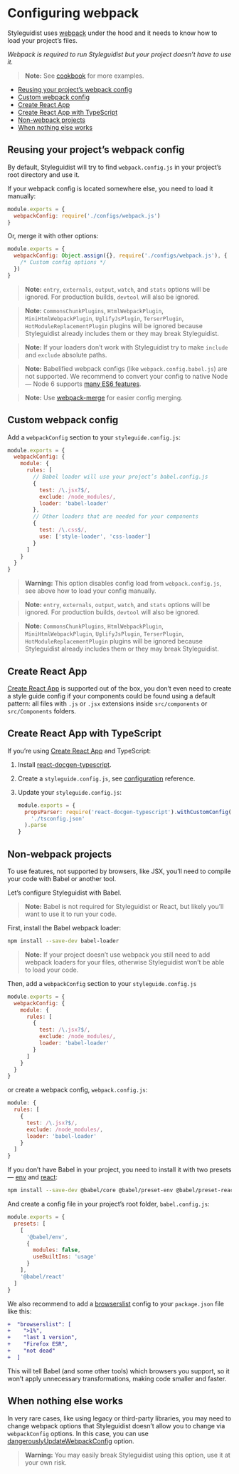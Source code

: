 # Configuring webpack

Styleguidist uses [webpack](https://webpack.js.org/) under the hood and it needs to know how to load your project’s files.

_Webpack is required to run Styleguidist but your project doesn’t have to use it._

> **Note:** See [cookbook](Cookbook.md) for more examples.

<!-- To update run: npx markdown-toc --maxdepth 2 -i docs/Webpack.md -->

<!-- toc -->

- [Reusing your project’s webpack config](#reusing-your-projects-webpack-config)
- [Custom webpack config](#custom-webpack-config)
- [Create React App](#create-react-app)
- [Create React App with TypeScript](#create-react-app-with-typescript)
- [Non-webpack projects](#non-webpack-projects)
- [When nothing else works](#when-nothing-else-works)

<!-- tocstop -->

## Reusing your project’s webpack config

By default, Styleguidist will try to find `webpack.config.js` in your project’s root directory and use it.

If your webpack config is located somewhere else, you need to load it manually:

```javascript
module.exports = {
  webpackConfig: require('./configs/webpack.js')
}
```

Or, merge it with other options:

```javascript
module.exports = {
  webpackConfig: Object.assign({}, require('./configs/webpack.js'), {
    /* Custom config options */
  })
}
```

> **Note:** `entry`, `externals`, `output`, `watch`, and `stats` options will be ignored. For production builds, `devtool` will also be ignored.

> **Note:** `CommonsChunkPlugins`, `HtmlWebpackPlugin`, `MiniHtmlWebpackPlugin`, `UglifyJsPlugin`, `TerserPlugin`, `HotModuleReplacementPlugin` plugins will be ignored because Styleguidist already includes them or they may break Styleguidist.

> **Note:** If your loaders don’t work with Styleguidist try to make `include` and `exclude` absolute paths.

> **Note:** Babelified webpack configs (like `webpack.config.babel.js`) are not supported. We recommend to convert your config to native Node — Node 6 supports [many ES6 features](http://node.green/).

> **Note:** Use [webpack-merge](https://github.com/survivejs/webpack-merge) for easier config merging.

## Custom webpack config

Add a `webpackConfig` section to your `styleguide.config.js`:

```javascript
module.exports = {
  webpackConfig: {
    module: {
      rules: [
        // Babel loader will use your project’s babel.config.js
        {
          test: /\.jsx?$/,
          exclude: /node_modules/,
          loader: 'babel-loader'
        },
        // Other loaders that are needed for your components
        {
          test: /\.css$/,
          use: ['style-loader', 'css-loader']
        }
      ]
    }
  }
}
```

> **Warning:** This option disables config load from `webpack.config.js`, see above how to load your config manually.

> **Note:** `entry`, `externals`, `output`, `watch`, and `stats` options will be ignored. For production builds, `devtool` will also be ignored.

> **Note:** `CommonsChunkPlugins`, `HtmlWebpackPlugin`, `MiniHtmlWebpackPlugin`, `UglifyJsPlugin`, `TerserPlugin`, `HotModuleReplacementPlugin` plugins will be ignored because Styleguidist already includes them or they may break Styleguidist.

## Create React App

[Create React App](https://github.com/facebook/create-react-app) is supported out of the box, you don’t even need to create a style guide config if your components could be found using a default pattern: all files with `.js` or `.jsx` extensions inside `src/components` or `src/Components` folders.

## Create React App with TypeScript

If you’re using [Create React App](https://github.com/facebook/create-react-app) and TypeScript:

1. Install [react-docgen-typescript](https://github.com/styleguidist/react-docgen-typescript).
2. Create a `styleguide.config.js`, see [configuration](Configuration.md) reference.
3. Update your `styleguide.config.js`:

   ```javascript
   module.exports = {
     propsParser: require('react-docgen-typescript').withCustomConfig(
       './tsconfig.json'
     ).parse
   }
   ```

## Non-webpack projects

To use features, not supported by browsers, like JSX, you’ll need to compile your code with Babel or another tool.

Let’s configure Styleguidist with Babel.

> **Note:** Babel is not required for Styleguidist or React, but likely you’ll want to use it to run your code.

First, install the Babel webpack loader:

```bash
npm install --save-dev babel-loader
```

> **Note:** If your project doesn’t use webpack you still need to add webpack loaders for your files, otherwise Styleguidist won’t be able to load your code.

Then, add a `webpackConfig` section to your `styleguide.config.js`

```js
module.exports = {
  webpackConfig: {
    module: {
      rules: [
        {
          test: /\.jsx?$/,
          exclude: /node_modules/,
          loader: 'babel-loader'
        }
      ]
    }
  }
}
```

or create a webpack config, `webpack.config.js`:

```js
module: {
  rules: [
    {
      test: /\.jsx?$/,
      exclude: /node_modules/,
      loader: 'babel-loader'
    }
  ]
}
```

If you don’t have Babel in your project, you need to install it with two presets — [env](https://babeljs.io/docs/en/babel-preset-env) and [react](https://babeljs.io/docs/en/babel-preset-react):

```bash
npm install --save-dev @babel/core @babel/preset-env @babel/preset-react
```

And create a config file in your project’s root folder, `babel.config.js`:

```js
module.exports = {
  presets: [
    [
      '@babel/env',
      {
        modules: false,
        useBuiltIns: 'usage'
      }
    ],
    '@babel/react'
  ]
}
```

We also recommend to add a [browserslist](https://github.com/browserslist/browserslist) config to your `package.json` file like this:

```diff
+  "browserslist": [
+    ">1%",
+    "last 1 version",
+    "Firefox ESR",
+    "not dead"
+  ]
```

This will tell Babel (and some other tools) which browsers you support, so it won’t apply unnecessary transformations, making code smaller and faster.

## When nothing else works

In very rare cases, like using legacy or third-party libraries, you may need to change webpack options that Styleguidist doesn’t allow you to change via `webpackConfig` options. In this case, you can use [dangerouslyUpdateWebpackConfig](Configuration.md#dangerouslyupdatewebpackconfig) option.

> **Warning:** You may easily break Styleguidist using this option, use it at your own risk.
